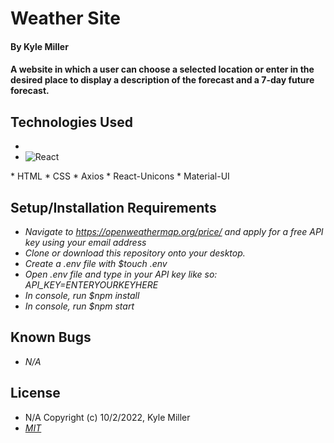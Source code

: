 # Weather Site

#### By Kyle Miller

#### A website in which a user can choose a selected location or enter in the desired place to display a description of the forecast and a 7-day future forecast.

## Technologies Used
<ul dir="auto">
  <li>
  <li><a href="https://reactjs.org/" rel="nofollow"></a><img src="https://camo.githubusercontent.com/268ac512e333b69600eb9773a8f80b7a251f4d6149642a50a551d4798183d621/68747470733a2f2f696d672e736869656c64732e696f2f62616467652f52656163742d3230323332413f7374796c653d666f722d7468652d6261646765266c6f676f3d7265616374266c6f676f436f6c6f723d363144414642" alt="React" data-canonical-src="https://img.shields.io/badge/React-20232A?style=for-the-badge&amp;logo=react&amp;logoColor=61DAFB" style="max-width: 100%;">
  </li>

</ul>
* HTML
* CSS
* Axios
* React-Unicons
* Material-UI

## Setup/Installation Requirements
* _Navigate to https://openweathermap.org/price/ and apply for a free API key using your email address_
* _Clone or download this repository onto your desktop._
* _Create a .env file with $touch .env_
* _Open .env file and type in your API key like so: API_KEY=ENTERYOURKEYHERE_
* _In console, run $npm install_
* _In console, run $npm start_

## Known Bugs

- _N/A_

## License

- N/A Copyright (c) 10/2/2022, Kyle Miller
- _[MIT](https://opensource.org/licenses/MIT)_
